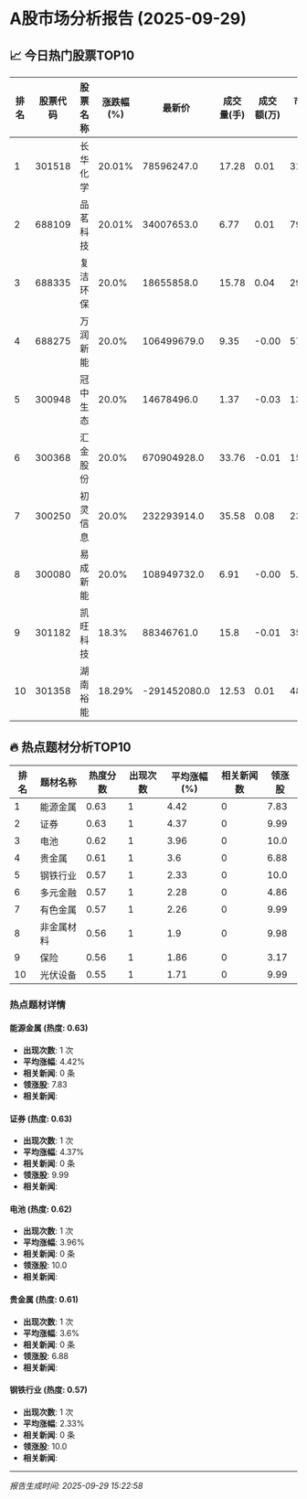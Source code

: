 # A股市场分析报告 (2025-09-29)

## 📈 今日热门股票TOP10

| 排名 | 股票代码 | 股票名称 | 涨跌幅(%) | 最新价 | 成交量(手) | 成交额(万) | 市盈率 | 市值(亿) |
|------|----------|----------|-----------|--------|------------|------------|--------|----------|
| 1 | 301518 | 长华化学 | 20.01% | 78596247.0 | 17.28 | 0.01 | 31.49 | 0.00 |
| 2 | 688109 | 品茗科技 | 20.01% | 34007653.0 | 6.77 | 0.01 | 79.0 | 0.00 |
| 3 | 688335 | 复洁环保 | 20.0% | 18655858.0 | 15.78 | 0.04 | 29.68 | 0.00 |
| 4 | 688275 | 万润新能 | 20.0% | 106499679.0 | 9.35 | -0.00 | 57.24 | 0.00 |
| 5 | 300948 | 冠中生态 | 20.0% | 14678496.0 | 1.37 | -0.03 | 13.44 | -0.00 |
| 6 | 300368 | 汇金股份 | 20.0% | 670904928.0 | 33.76 | -0.01 | 15.78 | 0.00 |
| 7 | 300250 | 初灵信息 | 20.0% | 232293914.0 | 35.58 | 0.08 | 23.25 | 0.00 |
| 8 | 300080 | 易成新能 | 20.0% | 108949732.0 | 6.91 | -0.00 | 5.2 | 0.00 |
| 9 | 301182 | 凯旺科技 | 18.3% | 88346761.0 | 15.8 | -0.01 | 35.02 | -0.00 |
| 10 | 301358 | 湖南裕能 | 18.29% | -291452080.0 | 12.53 | 0.01 | 48.55 | -0.00 |

## 🔥 热点题材分析TOP10

| 排名 | 题材名称 | 热度分数 | 出现次数 | 平均涨幅(%) | 相关新闻数 | 领涨股 |
|------|----------|----------|----------|-------------|------------|--------|
| 1 | 能源金属 | 0.63 | 1 | 4.42 | 0 | 7.83 |
| 2 | 证券 | 0.63 | 1 | 4.37 | 0 | 9.99 |
| 3 | 电池 | 0.62 | 1 | 3.96 | 0 | 10.0 |
| 4 | 贵金属 | 0.61 | 1 | 3.6 | 0 | 6.88 |
| 5 | 钢铁行业 | 0.57 | 1 | 2.33 | 0 | 10.0 |
| 6 | 多元金融 | 0.57 | 1 | 2.28 | 0 | 4.86 |
| 7 | 有色金属 | 0.57 | 1 | 2.26 | 0 | 9.99 |
| 8 | 非金属材料 | 0.56 | 1 | 1.9 | 0 | 9.98 |
| 9 | 保险 | 0.56 | 1 | 1.86 | 0 | 3.17 |
| 10 | 光伏设备 | 0.55 | 1 | 1.71 | 0 | 9.99 |

### 热点题材详情


#### 能源金属 (热度: 0.63)
- **出现次数**: 1 次
- **平均涨幅**: 4.42%
- **相关新闻**: 0 条
- **领涨股**: 7.83
- **相关新闻**:

#### 证券 (热度: 0.63)
- **出现次数**: 1 次
- **平均涨幅**: 4.37%
- **相关新闻**: 0 条
- **领涨股**: 9.99
- **相关新闻**:

#### 电池 (热度: 0.62)
- **出现次数**: 1 次
- **平均涨幅**: 3.96%
- **相关新闻**: 0 条
- **领涨股**: 10.0
- **相关新闻**:

#### 贵金属 (热度: 0.61)
- **出现次数**: 1 次
- **平均涨幅**: 3.6%
- **相关新闻**: 0 条
- **领涨股**: 6.88
- **相关新闻**:

#### 钢铁行业 (热度: 0.57)
- **出现次数**: 1 次
- **平均涨幅**: 2.33%
- **相关新闻**: 0 条
- **领涨股**: 10.0
- **相关新闻**:

---
*报告生成时间: 2025-09-29 15:22:58*
